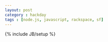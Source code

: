 ```yaml
---
layout: post
category : hackday
tags : [node.js, javascript, rackspace, sf]
---
```

{% include JB/setup %}

